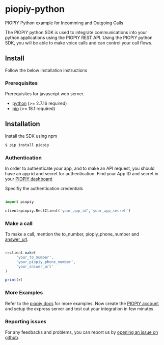 # piopiy-python
PIOPIY Python example  for Incomming and Outgoing Calls

The PIOPIY python SDK is used to integrate communications into your python applications using the PIOPIY REST API. Using the PIOPIY python SDK, you will be able to make voice calls and can control your call flows.

## Install

Follow the below installation instructions

### Prerequisites

Prerequisites for javascript web server.

- <a href="https://www.python.org/" target="_blank">python</a> (>= 2.7.16 required)
- <a href="https://pypi.org/project/pip/" target="_blank">pip</a> (>= 18.1 required)

## Installation

Install the SDK using npm

```bash
$ pip install piopiy
```


### Authentication

In order to authenticate your app, and to make an API request, you should have an app id and secret for authentication. Find your App ID and secret in your <a href="https://doc.telecmi.com/piopiy/docs/build-app#app-id-and-secret" target="_blank">PIOPIY dashboard</a>

Specifiy the authentication credentials 

```python

import piopiy

client=piopiy.RestClient('your_app_id','your_app_secret')

```

### Make a call

To make a call, mention the to_number, piopiy_phone_number and <a href="https://doc.telecmi.com/piopiy/docs/configure-url" target="_blank">answer_url</a>.

```javascript

r=client.make(
     'your_to_number',
     'your_piopiy_phone_number',
     'your_answer_url'
)

print(r)

```
### More Examples

Refer to the <a href="https://doc.telecmi.com/piopiy/docs/pcmo-overview" target="_blank">piopiy docs</a> for more examples. Now create the <a href="https://doc.telecmi.com/piopiy/docs/get-started#signup" target="_blank">PIOPIY account</a> and setup the express server and test out your integration in few minutes.

### Reporting issues

For any feedbacks and problems, you can report us by <a href="https://github.com/telecmi/piopiy_python/issues" >opening an issue on github</a>.


